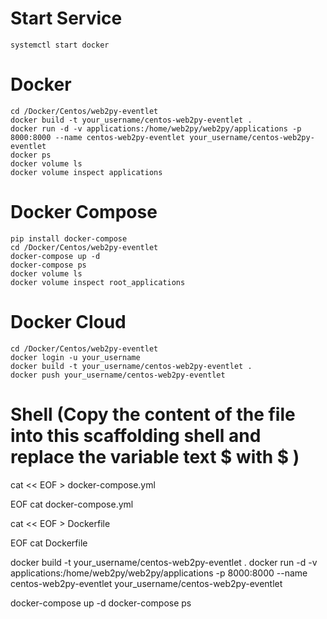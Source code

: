 # Start Service
	systemctl start docker

# Docker
	cd /Docker/Centos/web2py-eventlet
	docker build -t your_username/centos-web2py-eventlet .
	docker run -d -v applications:/home/web2py/web2py/applications -p 8000:8000 --name centos-web2py-eventlet your_username/centos-web2py-eventlet
	docker ps 
	docker volume ls
	docker volume inspect applications

# Docker Compose
	pip install docker-compose
	cd /Docker/Centos/web2py-eventlet
	docker-compose up -d
	docker-compose ps
	docker volume ls
	docker volume inspect root_applications

# Docker Cloud
	cd /Docker/Centos/web2py-eventlet
	docker login -u your_username
	docker build -t your_username/centos-web2py-eventlet .
	docker push your_username/centos-web2py-eventlet

# Shell (Copy the content of the file into this scaffolding shell and replace the variable text $ with \$ )
cat << EOF > docker-compose.yml

EOF
cat docker-compose.yml

cat << EOF > Dockerfile

EOF
cat Dockerfile

docker build -t your_username/centos-web2py-eventlet .
docker run -d -v applications:/home/web2py/web2py/applications -p 8000:8000 --name centos-web2py-eventlet your_username/centos-web2py-eventlet

docker-compose up -d
docker-compose ps
